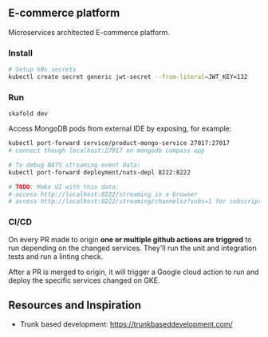 ## E-commerce platform

Microservices architected E-commerce platform.


### Install

```bash
# Setup k8s secrets
kubectl create secret generic jwt-secret --from-literal=JWT_KEY=132
```


### Run

```
skafold dev
```

Access MongoDB pods from external IDE by exposing, for example:
```bash
kubectl port-forward service/product-mongo-service 27017:27017
# connect though localhost:27017 on mongodb compass app

# To debug NATS streaming event data:
kubectl port-forward deployment/nats-depl 8222:8222

# TODO: Make UI with this data:
# access http://localhost:8222/streaming in a browser
# access http://localhost:8222/streaming/channelsz?subs=1 for subscriptions list
```

### CI/CD

On every PR made to origin **one or multiple github actions are triggred** to run depending on the changed services. They'll
run the unit and integration tests and run a linting check.

After a PR is merged to origin, it will trigger a Google cloud action to run and deploy the specific services changed on GKE.

## Resources and Inspiration

- Trunk based development: https://trunkbaseddevelopment.com/